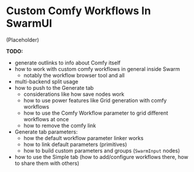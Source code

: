 # Custom Comfy Workflows In SwarmUI

(Placeholder)

**TODO:**
- generate outlinks to info about Comfy itself
- how to work with custom comfy workflows in general inside Swarm
    - notably the workflow browser tool and all
- multi-backend split usage
- how to push to the Generate tab
    - considerations like how save nodes work
    - how to use power features like Grid generation with comfy workflows
    - how to use the Comfy Workflow parameter to grid different workflows at once
    - how to remove the comfy link
- Generate tab parameters:
    - how the default workflow parameter linker works
    - how to link default parameters (primitives)
    - how to build custom parameters and groups (`SwarmInput` nodes)
- how to use the Simple tab (how to add/configure workflows there, how to share them with others)
